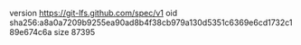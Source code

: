 version https://git-lfs.github.com/spec/v1
oid sha256:a8a0a7209b9255ea90ad8b4f38cb979a130d5351c6369e6cd1732c189e674c6a
size 87395

